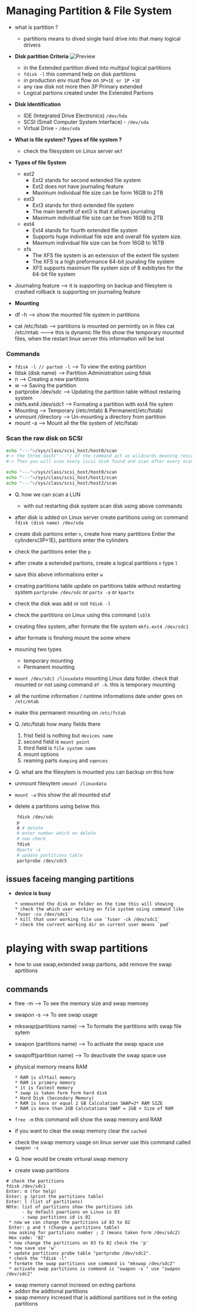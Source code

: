 # Managing Partition & File System

* what is partition ?
    - partitions means to dived single hard drive into that many logical drivers 
* **Disk partition Criteria**
![Preview](./images/Linux-01.png)

    - in the Extended partition dived into multipul logical partitions 
    - `fdisk -l` this command help on disk partitions 
    - in production env must flow on `3P+1E or 1P +1E`
    - any raw disk not more then 3P Primary extended
    - Logical partions created under the Extended Partions 
* **Disk Identification**

    - IDE (Integrated Drive Electronics) `/dev/hda`
    - SCSI (Small Computer System Interface) - `/dev/sda`
    - Virtual Drive - `/dev/vda`
* **What is file system? Types of file system ?**
    - check the filesystem on Linux server `mkf`
* **Types of file System**
    - ext2
        - Ext2 stands for second extended file system
        - Ext2 does not have journaling feature
        - Maximum individual file size can be form 16GB to 2TB
    - ext3 
        - Ext3 stands for third extended file system 
        - The main benefit of ext3 is that it allows journaling
        - Maximum individual file size can be from 16GB to 2TB 
    - ext4 
        - Ext4 stands for fourth extended file system
        - Supports huge individual file size and overall file system size.
        - Maxmum individual file size can be from 16GB to 16TB
    - xfs
        - The XFS file system is an extension of the extent file system
        - The XFS is a high preformance 64-bit jouraling file system
        - XFS supports maximum file system size of 8 exbibytes for the 64-bit file system
- Journaling feature --> it is supporting on backup and filesytem is crashed rollback is supporting on journaling feature 

* **Mounting**

* df -h --> show the mounted file system in partitions 
* cat /etc/fstab --> partitions is mounted on permintly on in files 
cat /etc/mtab ---> this is dynamic file this show the temporary mounted files, when the restart linux server this information will be lost 


### Commands 

* `fdisk -l // parted -l`           --> To view the exting partition 
* fdisk (disk name)                 --> Partition Administration using fdisk
* n                                 --> Creating a new partitions 
* w                                 --> Saving the partition 
* partprobe /dev/sdc                --> Updating the partition table without restaring system 
* mkfs.ext4 /dev/sdc1               --> Formating a partition with ext4 file sytem 
* Mounting                          --> Temporary (/etc/mtab) & Permanent(/etc/fstab)
* unmount /directory                --> Un-mounting a directory from partition
* mount -a                          --> Mount all the file system of /etc/fstab



### Scan the raw disk on SCSI

```bash
echo "---">/sys/class/scsi_host/host0/scan
#-> the three dash("---") of the command act as wildcards meaning rescan everything. Remember that the three values normally stand for channel, SCSI target ID, and LUN.
#-> Then you will scan every iscsi disk found and scan after every scanning if the new disk was detected. it means

echo "---">/sys/class/scsi_host/host0/scan 
echo "---">/sys/class/scsi_host/host1/scan
echo "---">/sys/class/scsi_host/host2/scan
```

* Q. how we can scan a LUN
    - with out restarting disk system scan disk using above commands 

* after disk is added on Linux server create partitions using on command `fdisk (disk name) /dev/sda` 
* create disk partions enter `n`, create how many partitions Entier the cylinders(3P+1E), partitions enter the cylinders 
* check the partitions enter the `p`  
* after create a extended partions, create a logical partitions `n` type `l`
* save this above informations enter `w`
* creating partitions table update on partitions table without restarting system `partprobe /dev/sdc` or `partx -a` or `kpartx` 
* check the disk was add or not `fdisk -l`
* check the partitions on Linux using this command `lsblk`

* creating files system, after formate the file system `mkfs.ext4 /dev/sdc1`
* after formate is finshing mount the some where 
* mouning two types 
  
    * temporary mounting 
    * Permanent mounting 
  
* `mount /dev/sdc1 /linuxdate` mounting Linux data folder. check that mounted or not using command `df -h`. this is temporary mounting
* all the runtime information / runtime informations  date under goes on `/etc/mtab`
* make this permanent mounting on `/etc/fstab`

* Q. /etc/fstab how many fields there 
  
    1. frist field is nothing but `devices name`
    2. second field is `mount point`
    3. third field is `file system name`
    4. mount options 
    5. reaming parts `dumping` and `sqences`

* Q. what are the filesytem is mounted you can backup on this how 

* unmount filesytem `umount /linuxdata`
* `mount -a` this show the all mounted stuf 
* delete a partitions using below this 

```bash
    fdisk /dev/sdc
    p
    d # delete
    # enter number which on delete  
    # now check 
    fdisk 
    #partx -a
    # update partitions table 
    partprobe /dev/sdc5

```
## issues faceing manging partitions 
* **device is busy**

      * unmounted the disk on folder on the time this will showing 
      * check the which user working on file system using command like `fuser -cu /dev/sdc1`
      * kill that user working file use `fuser -ck /dev/sdc1`
      * check the current working dir on current user means `pwd`


# playing with swap partitions 

* how to use swap,extended swap partions, add remove the swap aprtitions 

## commands 

* free -m                     --> To see the memory size and swap memoey
* swapon -s                   --> To see swap usage
* mkswap(partitions name)     --> To formate the partitions with swap file sytem 
* swapon (partitions name)    --> To activate the swap space use
* swapoff(partition name)     --> To deactivate the swap space use

* physical memory means RAM
  
      * RAM is olYtail memory 
      * RAM is primery memory
      * it is fastest memory
      * swap is taken form form hard disk 
      * Hard Disk (Secondary Memory)
      * RAM is less or equal 2 GB Calculation SWAP=2* RAM SIZE
      * RAM is more than 2GB Calcutations SWAP = 2GB + Size of RAM

* `free -m` this command will show the swap memory and RAM
* if you want to clear the swap memory clear the `cached`
* check the swap memory usage on linux server use this command called `swapon -s`

* Q. how would be create virtuval swap memory 

* create swap partitions 

```
# check the partitions 
fdisk /dev/sdc1
Enter: m (for help)
Enter: p (print the partitions table)
Enter: l (list of partitions)
NOte: list of partitions show the partitions ids 
      - by default paartions on Linux is 83
      - swap partitions id is 82
 * now we can change the partitions id 83 to 82 
 Enter: p and t (Change a partitions table)
 now asking for partitions number ; 2 (means taken form /dev/sdc2)
 Hex code: '82'
 * now change the partitions on 83 to 82 check the 'p'
 * now save use 'w'
 * update partitions probe table "partprobe /dev/sdc2".
 * check the "fdisk -l"
 * formate the swap partitions use command is "mkswap /dev/sdc2" 
 * activate swap partitions is command is "swapon -s " use "swapon /dev/sdc2"
```
* swap memory cannot incresed on exting partions 
* addon the addtional partitions  
* swap memory incresed that is addtional partitions not in the exting partitions 

